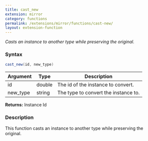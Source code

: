 ```yaml
---
title: cast_new
extension: mirror
category: functions
permalink: /extensions/mirror/functions/cast-new/
layout: extension-function
---
```


_Casts an instance to another type while preserving the original._

### Syntax ###
```cs
cast_new(id, new_type)
```

| Argument | Type | Description |
| --- | --- | --- |
| id | double | The id of the instance to convert. |
| new_type | string | The type to convert the instance to. |

**Returns:** Instance Id

### Description

This function casts an instance to another type while preserving the original. 


